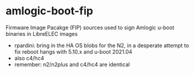 # amlogic-boot-fip

Firmware Image Pacakge (FIP) sources used to sign Amlogic u-boot binaries in LibreELEC images

- rpardini: bring in the HA OS blobs for the N2, in a desperate attempt to fix reboot hangs with 5.10.x and u-boot 2021.04
- also c4/hc4
- remember: n2/n2plus and c4/hc4 are identical
